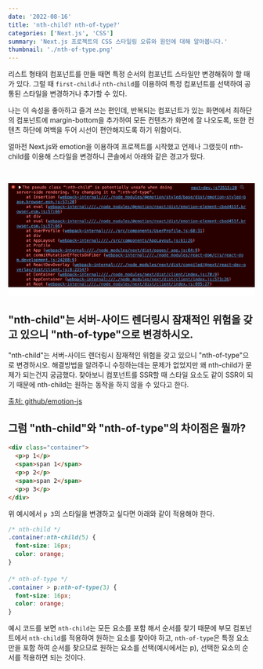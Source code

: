 ```yaml
---
date: '2022-08-16'
title: 'nth-child? nth-of-type?'
categories: ['Next.js', 'CSS']
summary: 'Next.js 프로젝트의 CSS 스타일링 오류와 원인에 대해 알아봅니다.'
thumbnail: './nth-of-type.png'
---
```


리스트 형태의 컴포넌트를 만들 때면 특정 순서의 컴포넌트 스타일만 변경해줘야 할 때가 있다. 그럴 때 `first-child`나 `nth-child`를 이용하여 특정 컴포넌트를 선택하여 공통된 스타일을 변경하거나 추가할 수 있다.

나는 이 속성을 좋아하고 즐겨 쓰는 편인데, 반복되는 컴포넌트가 있는 화면에서 최하단의 컴포넌트에 margin-bottom을 추가하여 모든 컨텐츠가 화면에 잘 나오도록, 또한 컨텐츠 하단에 여백을 두어 시선이 편안해지도록 하기 위함이다.

얼마전 Next.js와 emotion을 이용하여 프로젝트를 시작했고 언제나 그랬듯이 nth-child를 이용해 스타일을 변경하니 콘솔에서 아래와 같은 경고가 떴다.
</br>

</br>

![error image](images/nth-type-error.png)

## "nth-child"는 서버-사이드 렌더링시 잠재적인 위험을 갖고 있으니 "nth-of-type"으로 변경하시오.

"nth-child"는 서버-사이드 렌더링시 잠재적인 위험을 갖고 있으니 "nth-of-type"으로 변경하시오.
해결방법을 알려주니 수정하는데는 문제가 없었지만 왜 nth-child가 문제가 되는건지 궁금했다. 찾아보니 컴포넌트를 SSR할 때 스타일 요소도 같이 SSR이 되기 때문에 nth-child는 원하는 동작을 하지 않을 수 있다고 한다.

[출처: github/emotion-js](https://github.com/emotion-js/emotion/issues/1178)

## 그럼 "nth-child"와 "nth-of-type"의 차이점은 뭘까?

```html
<div class="container">
  <p>p 1</p>
  <span>span 1</span>
  <p>p 2</p>
  <span>span 2</span>
  <p>p 3</p>
</div>
```

위 예시에서 `p 3`의 스타일을 변경하고 싶다면 아래와 같이 적용해야 한다.

```css
/* nth-child */
.container:nth-child(5) {
  font-size: 16px;
  color: orange;
}

/* nth-of-type */
.container > p:nth-of-type(3) {
  font-size: 16px;
  color: orange;
}
```

예시 코드를 보면 `nth-child`는 모든 요소를 포함 해서 순서를 찾기 때문에 부모 컴포넌트에서 `nth-child`를 적용하여 원하는 요소를 찾아야 하고, `nth-of-type`은 특정 요소만을 포함 하여 순서를 찾으므로 원하는 요소를 선택(예시에서는 p), 선택한 요소의 순서를 적용하면 되는 것이다.
